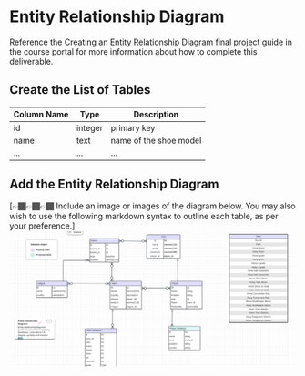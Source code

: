 # Entity Relationship Diagram

Reference the Creating an Entity Relationship Diagram final project guide in the course portal for more information about how to complete this deliverable.

## Create the List of Tables

| Column Name | Type | Description |
|-------------|------|-------------|
| id | integer | primary key |
| name | text | name of the shoe model |
| ... | ... | ... |

## Add the Entity Relationship Diagram

[👉🏾👉🏾👉🏾 Include an image or images of the diagram below. You may also wish to use the following markdown syntax to outline each table, as per your preference.]
![Scorecast Entity Relation Diagram](./scorecast_erd.png "ERD")

